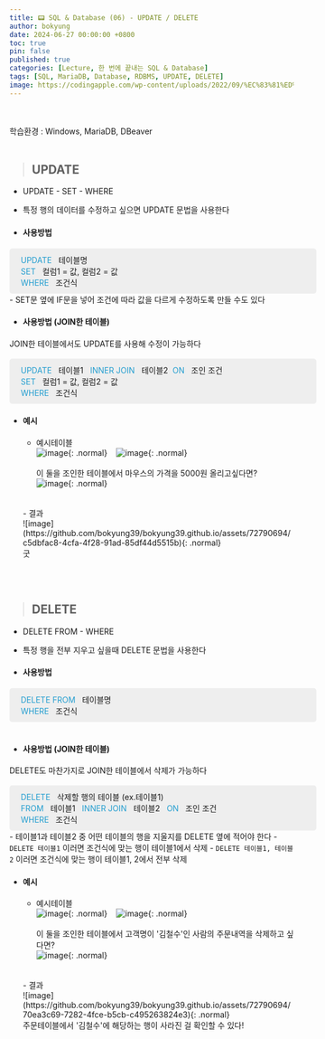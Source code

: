 ```yaml
---
title: 📟 SQL & Database (06) - UPDATE / DELETE
author: bokyung
date: 2024-06-27 00:00:00 +0800
toc: true
pin: false
published: true
categories: [Lecture, 한 번에 끝내는 SQL & Database]
tags: [SQL, MariaDB, Database, RDBMS, UPDATE, DELETE]
image: https://codingapple.com/wp-content/uploads/2022/09/%EC%83%81%ED%92%88%EC%82%AC%EC%A7%84%EC%98%A8%EB%9D%BC%EC%9D%B8-%EB%B3%B5%EC%82%AC23.png
---
```

<!-- 글자색 넣기 <span style="color: #239ED0">    </span>  -->
<!-- 띄어쓰기   &nbsp;   -->
<!-- 이미지 사이즈   {: width="60%" height="60%" .normal} -->
<!-- 이미지 {: .normal} <br> -->
<br>
<br>
학습환경 : Windows, MariaDB, DBeaver
<br>
<br>

> ## UPDATE

- UPDATE - SET - WHERE
- 특정 행의 데이터를 수정하고 싶으면 UPDATE 문법을 사용한다<br>

- #### 사용방법
<span style="padding: 10px 20px; background-color: #eeeeee; display: inline-block; width: 100%; border-radius:5px;">
    <span style="color: #239ED0">UPDATE</span>&nbsp;&nbsp; 테이블명<br>
    <span style="color: #239ED0">SET</span>&nbsp;&nbsp; 컬럼1 = 값, 컬럼2 = 값&nbsp;&nbsp;<br><span style="color: #239ED0"> WHERE&nbsp;&nbsp;</span> 조건식 &nbsp;&nbsp;<br>
</span>
<br>
    - SET문 옆에 IF문을 넣어 조건에 따라 값을 다르게 수정하도록 만들 수도 있다
<br>

- #### 사용방법 (JOIN한 테이블)
JOIN한 테이블에서도 UPDATE를 사용해 수정이 가능하다<br>
<br>
<span style="padding: 10px 20px; background-color: #eeeeee; display: inline-block; width: 100%; border-radius:5px;">
    <span style="color: #239ED0">UPDATE</span>&nbsp;&nbsp; 테이블1&nbsp;&nbsp;<span style="color: #239ED0"> INNER JOIN&nbsp;&nbsp;</span> 테이블2&nbsp;&nbsp;<span style="color: #239ED0">ON</span>&nbsp;&nbsp; 조인 조건<br>
   <span style="color: #239ED0">SET</span>&nbsp;&nbsp; 컬럼1 = 값, 컬럼2 = 값&nbsp;&nbsp;<br><span style="color: #239ED0"> WHERE&nbsp;&nbsp;</span> 조건식 &nbsp;&nbsp;<br>
</span><br>

- #### 예시
    - 예시테이블<br>
    ![image](https://github.com/bokyung39/bokyung39.github.io/assets/72790694/9283dd7d-327d-455e-a606-e521404f402b){: .normal}&nbsp;&nbsp;&nbsp;&nbsp;![image](https://github.com/bokyung39/bokyung39.github.io/assets/72790694/1cd1d319-e4be-4ecf-8dea-c9761e170d18){: .normal}<br><br>
    이 둘을 조인한 테이블에서 마우스의 가격을 5000원 올리고싶다면?<br>
    ![image](https://github.com/bokyung39/bokyung39.github.io/assets/72790694/562d3388-9ab4-44fd-9875-1d0f2cf10250){: .normal}
    <br>
    <br>
    - 결과<br>
    ![image](https://github.com/bokyung39/bokyung39.github.io/assets/72790694/c5dbfac8-4cfa-4f28-91ad-85df44d5515b){: .normal}<br>
    굿
<br>
<br>   

> ## DELETE

- DELETE FROM - WHERE
- 특정 행을 전부 지우고 싶을때 DELETE 문법을 사용한다<br>

- #### 사용방법
<span style="padding: 10px 20px; background-color: #eeeeee; display: inline-block; width: 100%; border-radius:5px;">
    <span style="color: #239ED0">DELETE FROM</span>&nbsp;&nbsp; 테이블명<br>
    <span style="color: #239ED0"> WHERE&nbsp;&nbsp;</span> 조건식 &nbsp;&nbsp;<br>
</span>
<br>
<br>

- #### 사용방법 (JOIN한 테이블)
DELETE도 마찬가지로 JOIN한 테이블에서 삭제가 가능하다<br>
<br>
<span style="padding: 10px 20px; background-color: #eeeeee; display: inline-block; width: 100%; border-radius:5px;">
    <span style="color: #239ED0">DELETE</span>&nbsp;&nbsp; 삭제할 행의 테이블 (ex.테이블1)<br>
    <span style="color: #239ED0">FROM</span>&nbsp;&nbsp; 테이블1&nbsp;&nbsp;<span style="color: #239ED0"> INNER JOIN&nbsp;&nbsp;</span> 테이블2 &nbsp;&nbsp;<span style="color: #239ED0">ON</span>&nbsp;&nbsp; 조인 조건<br>
   <span style="color: #239ED0"> WHERE&nbsp;&nbsp;</span> 조건식 &nbsp;&nbsp;<br>
</span><br>
    - 테이블1과 테이블2 중 어떤 테이블의 행을 지울지를 DELETE 옆에 적어야 한다
        - `DELETE 테이블1` 이러면 조건식에 맞는 행이 테이블1에서 삭제
        - `DELETE 테이블1, 테이블2` 이러면 조건식에 맞는 행이 테이블1, 2에서 전부 삭제



- #### 예시
    - 예시테이블<br>
    ![image](https://github.com/bokyung39/bokyung39.github.io/assets/72790694/9283dd7d-327d-455e-a606-e521404f402b){: .normal}&nbsp;&nbsp;&nbsp;&nbsp;![image](https://github.com/bokyung39/bokyung39.github.io/assets/72790694/1cd1d319-e4be-4ecf-8dea-c9761e170d18){: .normal}<br><br>
    이 둘을 조인한 테이블에서 고객명이 '김철수'인 사람의 주문내역을 삭제하고 싶다면?<br>
    ![image](https://github.com/bokyung39/bokyung39.github.io/assets/72790694/a1159547-b078-4a0a-88ad-1153807190b1){: .normal}
    <br>
    <br>
    - 결과<br>
    ![image](https://github.com/bokyung39/bokyung39.github.io/assets/72790694/70ea3c69-7282-4fce-b5cb-c495263824e3){: .normal}<br>
    주문테이블에서 '김철수'에 해당하는 행이 사라진 걸 확인할 수 있다!
    
